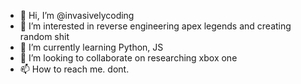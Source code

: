 - 👋 Hi, I’m @invasivelycoding
- 👀 I’m interested in reverse engineering apex legends and creating random shit
- 🌱 I’m currently learning Python, JS
- 💞️ I’m looking to collaborate on researching xbox one
- 📫 How to reach me. dont.

<!---
invasivelycoding/invasivelycoding is a ✨ special ✨ repository because its `README.md` (this file) appears on your GitHub profile.
You can click the Preview link to take a look at your changes.
--->
